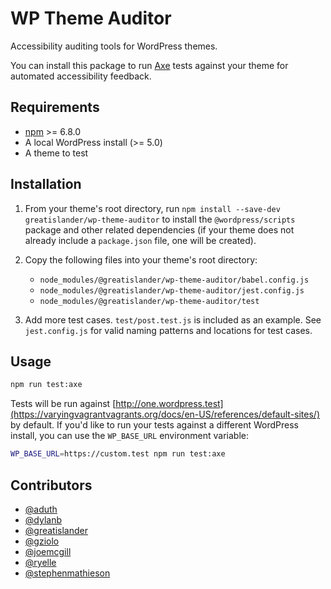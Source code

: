 # WP Theme Auditor

Accessibility auditing tools for WordPress themes.

You can install this package to run [Axe](https://deque.com/axe) tests against your theme for automated accessibility feedback.

## Requirements

- [npm](https://github.com/npm/cli/releases/latest) >= 6.8.0
- A local WordPress install (>= 5.0)
- A theme to test

## Installation

1. From your theme's root directory, run `npm install --save-dev greatislander/wp-theme-auditor` to install the `@wordpress/scripts` package and other related dependencies (if your theme does not already include a `package.json` file, one will be created).
2. Copy the following files into your theme's root directory:

    - `node_modules/@greatislander/wp-theme-auditor/babel.config.js`
    - `node_modules/@greatislander/wp-theme-auditor/jest.config.js`
    - `node_modules/@greatislander/wp-theme-auditor/test`
3. Add more test cases. `test/post.test.js` is included as an example. See `jest.config.js` for valid naming patterns and locations for test cases.

## Usage

```bash
npm run test:axe
```

Tests will be run against [http://one.wordpress.test](https://varyingvagrantvagrants.org/docs/en-US/references/default-sites/) by default. If you'd like to run your tests against a different WordPress install, you can use the `WP_BASE_URL` environment variable:

```bash
WP_BASE_URL=https://custom.test npm run test:axe
```

## Contributors

- [@aduth](https://github.com/aduth)
- [@dylanb](https://github.com/dylanb)
- [@greatislander](https://github.com/greatislander)
- [@gziolo](https://github.com/gziolo)
- [@joemcgill](https://github.com/joemcgill)
- [@ryelle](https://github.com/ryelle)
- [@stephenmathieson](https://github.com/stephenmathieson)